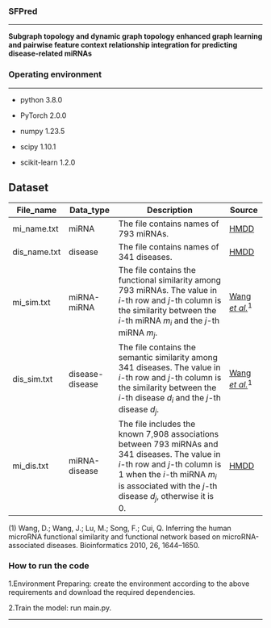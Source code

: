 ### SFPred

***

**Subgraph topology and dynamic graph topology
enhanced graph learning and pairwise feature
context relationship integration for predicting
disease-related miRNAs**

### Operating environment

***

- python 3.8.0

- PyTorch 2.0.0

- numpy 1.23.5

- scipy 1.10.1 

- scikit-learn  1.2.0      
                  




## Dataset

| File_name        | Data_type       | Description                                                                                                                                                                                                                                        | Source                                                                                               |
|------------------|-----------------|----------------------------------------------------------------------------------------------------------------------------------------------------------------------------------------------------------------------------------------------------|------------------------------------------------------------------------------------------------------|
| mi_name.txt      | miRNA           | The file contains names of 793 miRNAs.                                                                                                                                                                                                             | [HMDD](https://www.cuilab.cn/hmdd)                                                                   |
| dis_name.txt     | disease         | The file contains names of 341 diseases.                                                                                                                                                                                                           | [HMDD](https://www.cuilab.cn/hmdd)                                                                   |
| mi_sim.txt       | miRNA-miRNA     | The file contains the functional similarity among 793 miRNAs. The value in _i_-th row and _j_-th column is the similarity between the _i_-th miRNA _m<sub>i</sub>_ and the _j_-th miRNA _m<sub>j</sub>_.                                           | [Wang *et al.*](https://academic.oup.com/bioinformatics/article/26/13/1644/200577?login=false)$^{1}$        |
| dis_sim.txt      | disease-disease | The file contains the semantic similarity among 341 diseases. The value in _i_-th row and _j_-th column is the similarity between the _i_-th disease _d<sub>i</sub>_ and the _j_-th disease _d<sub>j</sub>_.                                       | [Wang *et al.*](https://academic.oup.com/bioinformatics/article/26/13/1644/200577?login=false)$^{1}$                                                             |
| mi_dis.txt       | miRNA-disease   | The file includes the known 7,908 associations between 793 miRNAs and 341 diseases. The value in _i_-th row and _j_-th column is 1 when the _i_-th miRNA _m<sub>i</sub>_ is associated with the _j_-th disease _d<sub>j</sub>_, otherwise it is 0. | [HMDD](https://www.cuilab.cn/hmdd)   |
(1) Wang, D.; Wang, J.; Lu, M.; Song, F.; Cui, Q. Inferring the human microRNA functional similarity and functional network based on microRNA-associated diseases. Bioinformatics 2010, 26, 1644–1650.


### How to run the code
1.Environment Preparing:
        create the environment according to the above requirements and download the required dependencies.


2.Train the model:
        run main.py.
***



